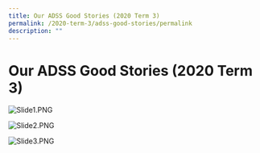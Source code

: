 ```yaml
---
title: Our ADSS Good Stories (2020 Term 3)
permalink: /2020-term-3/adss-good-stories/permalink
description: ""
---
```

Our ADSS Good Stories (2020 Term 3)
===================================

![Slide1.PNG](https://admiraltysec-moe-edu-sg-admin.cwp.sg/qql/slot/u752/2021/adssgs/t32020/Slide1.PNG)  
  
  
![Slide2.PNG](https://admiraltysec-moe-edu-sg-admin.cwp.sg/qql/slot/u752/2021/adssgs/t32020/Slide2.PNG)  
  
![Slide3.PNG](https://admiraltysec-moe-edu-sg-admin.cwp.sg/qql/slot/u752/2021/adssgs/t32020/Slide3.PNG)